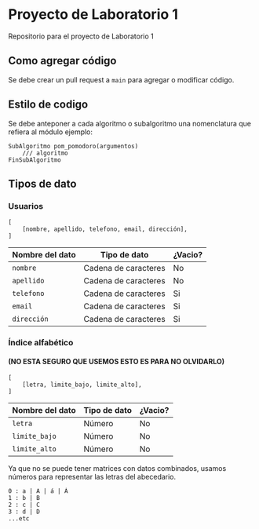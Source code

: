 # Proyecto de Laboratorio 1
Repositorio para el proyecto de Laboratorio 1

## Como agregar código
Se debe crear un pull request a `main` para agregar o modificar código.

## Estilo de codigo
Se debe anteponer a cada algoritmo o subalgoritmo una nomenclatura que refiera al módulo
ejemplo:
```
SubAlgoritmo pom_pomodoro(argumentos)
    /// algoritmo
FinSubAlgoritmo
```

## Tipos de dato

### Usuarios
```
[
    [nombre, apellido, telefono, email, dirección],
]
```
| Nombre del dato  | Tipo de dato           | ¿Vacio?
| -------------    | -------------          | -------------
| `nombre`         | Cadena de caracteres   | No
| `apellido`       | Cadena de caracteres   | No
| `telefono`       | Cadena de caracteres   | Si
| `email`          | Cadena de caracteres   | Si
| `dirección`      | Cadena de caracteres   | Si

### Índice alfabético 
#### (NO ESTA SEGURO QUE USEMOS ESTO ES PARA NO OLVIDARLO)
```
[
    [letra, limite_bajo, limite_alto],
]
```
| Nombre del dato  | Tipo de dato   | ¿Vacio?
| -------------    | -------------  | -------------
| `letra`          | Número         | No
| `limite_bajo`    | Número         | No
| `limite_alto`    | Número         | No

Ya que no se puede tener matrices con datos combinados, usamos números para representar las letras del abecedario.
```
0 : a | A | á | Á
1 : b | B
2 : c | C
3 : d | D
...etc
```
